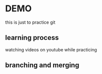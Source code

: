 # DEMO
this is just to practice git 

## learning process
watching videos on youtube while practicing 

## branching and merging
